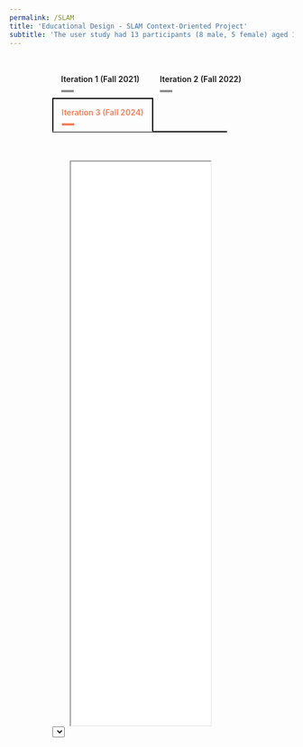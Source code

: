 ```yaml
---
permalink: /SLAM
title: 'Educational Design - SLAM Context-Oriented Project'
subtitle: 'The user study had 13 participants (8 male, 5 female) aged 18-35 years with mean weight 64.8 kg and height range 165-180 cm. The participants represented varying levels of Tai Chi experience, with atleast two each at beginner, intermediate, and advanced levels. None had prior balance impairments.'
---
```


<script src="https://vjs.zencdn.net/8.0.4/video.min.js"></script>

<!-- Include Highlight.js CSS and JS (CDN) -->
<link rel="stylesheet"
      href="https://cdnjs.cloudflare.com/ajax/libs/highlight.js/11.9.0/styles/default.min.css">
<script src="https://cdnjs.cloudflare.com/ajax/libs/highlight.js/11.9.0/highlight.min.js"></script>
<script src="https://cdnjs.cloudflare.com/ajax/libs/highlight.js/11.9.0/languages/matlab.min.js"></script>
<!--<script>hljs.highlightAll();</script>-->

<style>
/* Container styles */
.dropdown-set {
  width: 70%;
  margin: 2rem auto 0 auto;
  text-align: center;
  font-family: sans-serif;
}

/* Style the dropdown */
.dropdown-set select {
  padding: 10px 15px;
  font-size: 1rem;
  font-weight: 600;
  border: 2px solid black;
  background-color: white;
  cursor: pointer;
  margin-bottom: 1rem;
  color: rgba(242,120,75,0.95);
}

/* Panel styles */
.dropdown-panel {
  display: none;
  padding: 30px 0;
  border-top: 2px solid black;
  width: 88%;
  margin: 0 auto;
}

.dropdown-panel.active {
  display: block;
}

/* Responsive image styling */
.dropdown-panel img {
  max-width: 100%;
  height: auto;
}

.tabset1 > input[type="radio"] { position: absolute; left: -200vw; }
.tabset1 .tab-panel1 { display: none; }
.tabset1 > input:first-child:checked ~ .tab-panel1s > .tab-panel1:first-child,
.tabset1 > input:nth-child(3):checked ~ .tab-panel1s > .tab-panel1:nth-child(2),
.tabset1 > input:nth-child(5):checked ~ .tab-panel1s > .tab-panel1:nth-child(3),
.tabset1 > input:nth-child(7):checked ~ .tab-panel1s > .tab-panel1:nth-child(4),
.tabset1 > input:nth-child(9):checked ~ .tab-panel1s > .tab-panel1:nth-child(5),
.tabset1 > input:nth-child(11):checked ~ .tab-panel1s > .tab-panel1:nth-child(6) { display: block; }
.tabset1 > label { position: relative; display: inline-block; padding: 15px 15px 25px; border: 1px solid transparent; border-bottom: 0; cursor: pointer; font-weight: 600; }
.tabset1 > label::after { content: ""; position: absolute; left: 15px; bottom: 10px; width: 22px; height: 4px; background: #8d8d8d; }
input:focus-visible + label { outline: 2px solid rgba(242,120,75,0.95); border-radius: 3px; }
.tabset1 > label:hover, .tabset1 > input:focus + label, .tabset1 > input:checked + label { color: rgba(242,120,75,0.95); }
.tabset1 > label:hover::after, .tabset1 > input:focus + label::after, .tabset1 > input:checked + label::after { background: rgba(242,120,75,0.95); }
.tabset1 > input:checked + label { border-color: black; border-width: 2px; border-bottom: 1px solid #fff; margin-bottom: -1px; }
.tab-panel1 { padding: 30px 0; border-top: 2px solid black; width: 88%; margin: 0 auto; }

pre, code {
  text-align: left;      /* Align text to the left */
  white-space: pre;      /* Preserve whitespace and indentation */
  font-family: monospace, monospace; /* Make sure font is monospace */
}

</style>

<div class="tabset1 table-wrap" style="width:70%;margin:2rem auto 0 auto;">
    <input type="radio" name="tabset1" id="tab1-1" aria-controls="ac">
    <label for="tab1-1">Iteration 1 (Fall 2021)</label>
    <input type="radio" name="tabset1" id="tab2-1" aria-controls="lcnoap">
    <label for="tab2-1">Iteration 2 (Fall 2022)</label>
    <input type="radio" name="tabset1" id="tab3-1" aria-controls="lc" checked>
    <label for="tab3-1">Iteration 3 (Fall 2024)</label>
    <div class="tab-panel1s">
        <!-- Iteration 1 -->
        <section id="iteration1" class="tab-panel1" style="margin:0">
            <div style="margin-left: auto; margin-right: auto; margin-top: 20px; max-width: 80%">
            <iframe src="media/SLAM/iteration_1/Project-2-SLAM-Fall-2021_V2.pdf" type="application/pdf" width="100%" height="1000px"> 
            </iframe>
            </div>
            <select id="iteration1Dropdown"></select>
            <div class="content-display" id="iteration1Content" style="margin-left: auto; margin-right: auto; margin-top: 20px; max-width: 80%"></div>
            <pre><code id="iteration1Code" class=""></code></pre>
        </section>
        <!-- Iteration 2 -->
        <section id="iteration2" class="tab-panel1" style="margin:0">
            <div style="margin-left: auto; margin-right: auto; margin-top: 20px; max-width: 80%">
            <iframe src="/media/SLAM/iteration_2/Project-2-SLAM-Fall-2022_V4.pdf" type="application/pdf" width="100%" height="1000px"> 
            </iframe>
            </div>
            <select id="iteration2Dropdown"></select>
            <div class="content-display" id="iteration2Content" style="margin-left: auto; margin-right: auto; margin-top: 20px; max-width: 80%"></div>
            <pre><code id="iteration2Code" class=""></code></pre>
        </section>
        <!-- Iteration 3 -->
        <section id="iteration3" class="tab-panel1" style="margin:0">
            <div style="margin-left: auto; margin-right: auto; margin-top: 20px; max-width: 80%">
            <iframe src="/media/SLAM/iteration_3/Project-2-SLAM-Fall-2024_V3-1.pdf" type="application/pdf" width="100%" height="1000px"> 
            </iframe>
            </div>
            <select id="iteration3Dropdown"></select>
            <div class="content-display" id="iteration3Content" style="margin-left: auto; margin-right: auto; margin-top: 20px; max-width: 80%"></div>
            <pre><code id="iteration3Code" class=""></code></pre>
        </section>
    </div>
</div>

<script>
const filesConfig = {
  iteration1: [
    { label: "README.txt", path: "media/SLAM/iteration_1/code/README.txt" },
    { label: "odom.csv", path: "media/SLAM/iteration_1/code/odom.csv" },
    { label: "scan_dist.csv", path: "media/SLAM/iteration_1/code/scan_dist.csv" },
    { label: "scan_partition_labels.csv", path: "media/SLAM/iteration_1/code/scan_partition_labels.csv" },
    { label: "scan_partition.csv", path: "media/SLAM/iteration_1/code/scan_partition.csv" }
  ],
  iteration2: [
    { label: "README.txt", path: "media/SLAM/iteration_2/code/README.txt" },
    { label: "example_1.m", path: "media/SLAM/iteration_2/code/example_1.m" },
    { label: "example_2.m", path: "media/SLAM/iteration_2/code/example_2.m" },
    { label: "example_data_loader.m", path: "media/SLAM/iteration_2/code/example_data_loader.m" },
    { label: "part_b_kalman_predict.m", path: "media/SLAM/iteration_2/code/part_b_kalman_predict.m" },
    { label: "part_e_observation_function_1_wall.m", path: "media/SLAM/iteration_2/code/part_e_observation_function_1_wall.m" },
    { label: "part_f_observation_builder.m", path: "media/SLAM/iteration_2/code/part_f_observation_builder.m" },
    { label: "part_g_wall_param_fitter.m", path: "media/SLAM/iteration_2/code/part_g_wall_param_fitter.m" },
    { label: "part_h_fitted_scan_plotter.m", path: "media/SLAM/iteration_2/code/part_h_fitted_scan_plotter.m" },
    { label: "part_h_full_scan_fitter.m", path: "media/SLAM/iteration_2/code/part_h_full_scan_fitter.m" },
    { label: "part_i_fitted_scan_labeler.m", path: "media/SLAM/iteration_2/code/part_i_fitted_scan_labeler.m" },
    { label: "part_j_innovation_calculator.m", path: "media/SLAM/iteration_2/code/part_j_innovation_calculator.m" },
    { label: "part_k_kalman_update.m", path: "media/SLAM/iteration_2/code/part_k_kalman_update.m" },
    { label: "angle_subtract.m", path: "media/SLAM/iteration_2/code/helper_functions/angle_subtract.m" },
    { label: "data_interleaver.m", path: "media/SLAM/iteration_2/code/helper_functions/data_interleaver.m" },
    { label: "odom_reader.m", path: "media/SLAM/iteration_2/code/helper_functions/odom_reader.m" },
    { label: "plot_2d_covariance_matrix.m", path: "media/SLAM/iteration_2/code/helper_functions/plot_2d_covariance_matrix.m" },
    { label: "scan_reader.m", path: "media/SLAM/iteration_2/code/helper_functions/scan_reader.m" },
    { label: "odom.csv", path: "media/SLAM/iteration_2/code/data/odom.csv" },
    { label: "scan_dist.csv", path: "media/SLAM/iteration_2/code/data/scan_dist.csv" },
    { label: "scan_partition_labels.csv", path: "media/SLAM/iteration_2/code/data/scan_partition_labels.csv" },
    { label: "scan_partition.csv", path: "media/SLAM/iteration_2/code/data/scan_partition.csv" }
  ],
  iteration3: [
    { label: "README.txt", path: "media/SLAM/iteration_3/code/README.txt" },
    { label: "example_1.m", path: "media/SLAM/iteration_3/code/example_1.m" },
    { label: "example_2.m", path: "media/SLAM/iteration_3/code/example_2.m" },
    { label: "example_data_loader.m", path: "media/SLAM/iteration_3/code/example_data_loader.m" },
    { label: "part_b_kalman_predict.m", path: "media/SLAM/iteration_3/code/part_b_kalman_predict.m" },
    { label: "part_e_observation_function_1_wall.m", path: "media/SLAM/iteration_3/code/part_e_observation_function_1_wall.m" },
    { label: "part_f_observation_builder.m", path: "media/SLAM/iteration_3/code/part_f_observation_builder.m" },
    { label: "part_g_wall_param_fitter.m", path: "media/SLAM/iteration_3/code/part_g_wall_param_fitter.m" },
    { label: "part_h_full_scan_fitter.m", path: "media/SLAM/iteration_3/code/part_h_full_scan_fitter.m" },
    { label: "part_i_fitted_scan_labeler.m", path: "media/SLAM/iteration_3/code/part_i_fitted_scan_labeler.m" },
    { label: "part_j_innovation_calculator.m", path: "media/SLAM/iteration_3/code/part_j_innovation_calculator.m" },
    { label: "part_k_kalman_update.m", path: "media/SLAM/iteration_3/code/part_k_kalman_update.m" },
    { label: "draw_robot_on_axes.m", path: "media/SLAM/iteration_3/code/graphics_functions/draw_robot_on_axes.m" },
    { label: "draw_walls_on_axes.m", path: "media/SLAM/iteration_3/code/graphics_functions/draw_walls_on_axes.m" },
    { label: "odom_plot_app.m", path: "media/SLAM/iteration_3/code/graphics_functions/odom_plot_app.m" },
    { label: "part_h_fitted_scan_plotter.m", path: "media/SLAM/iteration_3/code/graphics_functions/part_h_fitted_scan_plotter.m" },
    { label: "plot_2d_covariance_matrix_on_axes.m", path: "media/SLAM/iteration_3/code/graphics_functions/plot_2d_covariance_matrix_on_axes.m" },
    { label: "plot_2d_covariance_matrix.m", path: "media/SLAM/iteration_3/code/graphics_functions/plot_2d_covariance_matrix.m" },
    { label: "plot_raw_scan.m", path: "media/SLAM/iteration_3/code/graphics_functions/plot_raw_scan.m" },
    { label: "scan_plot_app.m", path: "media/SLAM/iteration_3/code/graphics_functions/scan_plot_app.m" },
    { label: "SLAM_plot_app.m", path: "media/SLAM/iteration_3/code/graphics_functions/SLAM_plot_app.m" },
    { label: "angle_subtract.m", path: "media/SLAM/iteration_3/code/helper_functions/angle_subtract.m" },
    { label: "data_interleaver.m", path: "media/SLAM/iteration_3/code/helper_functions/data_interleaver.m" },
    { label: "find_closest_element.m", path: "media/SLAM/iteration_3/code/helper_functions/find_closest_element.m" },
    { label: "find_previous_element.m", path: "media/SLAM/iteration_3/code/helper_functions/find_previous_element.m" },
    { label: "odom_reader.m", path: "media/SLAM/iteration_3/code/helper_functions/odom_reader.m" },
    { label: "scan_reader.m", path: "media/SLAM/iteration_3/code/helper_functions/scan_reader.m" },
    { label: "wall_line_segments_from_extended_state.m", path: "media/SLAM/iteration_3/code/helper_functions/wall_line_segments_from_extended_state.m" },
    { label: "odom.csv", path: "media/SLAM/iteration_3/code/data/odom.csv" },
    { label: "scan_dist.csv", path: "media/SLAM/iteration_3/code/data/scan_dist.csv" },
    { label: "scan_partition_labels.csv", path: "media/SLAM/iteration_3/code/data/scan_partition_labels.csv" },
    { label: "scan_partition.csv", path: "media/SLAM/iteration_3/code/data/scan_partition.csv" }
  ]
};

// Language detection from file extension
function detectLanguageFromExtension(filename) {
  const ext = filename.split('.').pop().toLowerCase();
  const map = {
    'm': 'language-matlab',
    'txt': 'plaintext',
    'js': 'javascript',
    'py': 'python',
    'csv': 'plaintext'
  };
  return map[ext] || 'plaintext';
}

// Loader function
function loadFileContent(iterationKey, index) {
  const file = filesConfig[iterationKey][index];
  const contentDisplay = document.getElementById(iterationKey + "Content");
  const codeDisplay = document.getElementById(iterationKey + "Code");
  contentDisplay.innerHTML = "";
  codeDisplay.textContent = "";
  contentDisplay.style.display = "none";
  codeDisplay.style.display = "none";

  if (file.label.endsWith(".csv")) {
    fetch(file.path)
      .then(res => { if (!res.ok) throw new Error("Failed to load CSV"); return res.text(); })
      .then(text => {
        const rows = text.trim().split('\n').map(row => row.split(','));
        let html = "<table><thead><tr>";
        rows[0].forEach(cell => html += `<th>${cell.trim()}</th>`);
        html += "</tr></thead><tbody>";
        for (let i = 1; i < rows.length; i++) {
          html += "<tr>";
          rows[i].forEach(cell => html += `<td>${cell.trim()}</td>`);
          html += "</tr>";
        }
        html += "</tbody></table>";
        contentDisplay.innerHTML = html;
        contentDisplay.style.display = "block";
      })
      .catch(err => {
        contentDisplay.style.display = "block";
        contentDisplay.textContent = "Error loading CSV: " + err.message;
      });
  } else {
    const lang = detectLanguageFromExtension(file.label);
    codeDisplay.className = ""; 
    codeDisplay.classList.add(`language-${lang}`);
    fetch(file.path)
      .then(res => { if (!res.ok) throw new Error("Failed to load file"); return res.text(); })
      .then(code => {
        codeDisplay.textContent = code;
        hljs.highlightElement(codeDisplay);
        codeDisplay.style.display = "block";
      })
      .catch(err => {
        codeDisplay.textContent = "Error loading code: " + err.message;
        codeDisplay.style.display = "block";
      });
  }
}

// Initialize dropdowns
function initIteration(iterationKey) {
  const dropdown = document.getElementById(iterationKey + "Dropdown");
  filesConfig[iterationKey].forEach((file, i) => {
    const opt = document.createElement("option");
    opt.value = i;
    opt.textContent = file.label;
    dropdown.appendChild(opt);
  });
  dropdown.addEventListener("change", e => {
    loadFileContent(iterationKey, e.target.value);
  });
  dropdown.value = 0;
  loadFileContent(iterationKey, 0);
}

["iteration1", "iteration2", "iteration3"].forEach(initIteration);
</script>